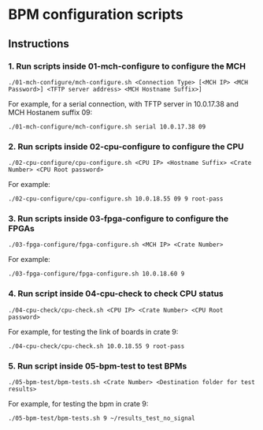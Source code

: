 # BPM configuration scripts

## Instructions

### 1. Run scripts inside 01-mch-configure to configure the MCH

    ./01-mch-configure/mch-configure.sh <Connection Type> [<MCH IP> <MCH Password>] <TFTP server address> <MCH Hostname Suffix>]

For example, for a serial connection, with TFTP server in 10.0.17.38 and MCH Hostanem suffix 09:

    ./01-mch-configure/mch-configure.sh serial 10.0.17.38 09

### 2. Run scripts inside 02-cpu-configure to configure the CPU

    ./02-cpu-configure/cpu-configure.sh <CPU IP> <Hostname Suffix> <Crate Number> <CPU Root password>

For example:

    ./02-cpu-configure/cpu-configure.sh 10.0.18.55 09 9 root-pass

### 3. Run scripts inside 03-fpga-configure to configure the FPGAs

    ./03-fpga-configure/fpga-configure.sh <MCH IP> <Crate Number>

For example:

    ./03-fpga-configure/fpga-configure.sh 10.0.18.60 9

### 4. Run script inside 04-cpu-check to check CPU status

    ./04-cpu-check/cpu-check.sh <CPU IP> <Crate Number> <CPU Root password>

For example, for testing the link of boards in crate 9:

    ./04-cpu-check/cpu-check.sh 10.0.18.55 9 root-pass

### 5. Run script inside 05-bpm-test to test BPMs

    ./05-bpm-test/bpm-tests.sh <Crate Number> <Destination folder for test results>

For example, for testing the bpm in crate 9:

    ./05-bpm-test/bpm-tests.sh 9 ~/results_test_no_signal

